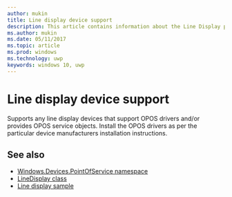 ```yaml
---
author: mukin
title: Line display device support
description: This article contains information about the Line Display point of service family of devices
ms.author: mukin
ms.date: 05/11/2017
ms.topic: article
ms.prod: windows
ms.technology: uwp
keywords: windows 10, uwp
---
```


# Line display device support

Supports any line display devices that support OPOS drivers and/or provides OPOS service objects. Install the OPOS drivers as per the particular device manufacturers installation instructions.

## See also
+   [Windows.Devices.PointOfService namespace](https://docs.microsoft.com/en-us/uwp/api/windows.devices.pointofservice)
+   [LineDisplay class](https://docs.microsoft.com/en-us/uwp/api/windows.devices.pointofservice.linedisplay)
+	[Line display sample](https://github.com/Microsoft/Windows-universal-samples/tree/master/Samples/LineDisplay)
